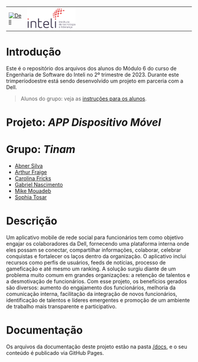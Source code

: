 <table>
<tr>
<td>
<a href= "https://www.dell.com/pt-br"><img src="https://pt.wikipedia.org/wiki/Ficheiro:Dell_logo_2016.svg" alt="Dell" border="0" width="100%"></a>
</td>
<td><a href= "https://www.inteli.edu.br/"><img src="./docs/img/inteli-logo.png" alt="Inteli - Instituto de Tecnologia e Liderança" border="0" width="30%"></a>
</td>
</tr>
</table>

# Introdução

Este é o repositório dos arquivos dos alunos do Módulo 6 do curso de Engenharia de Software do Inteli no 2º trimestre de 2023. Durante este trimperíodoestre está sendo desenvolvido um projeto em parceria com a Dell.

> Alunos do grupo: veja as [instruções para os alunos](LEIAME_aluno.md).

# Projeto: *APP Dispositivo Móvel*

# Grupo: *Tinam*

- <a href="https://www.linkedin.com/in/abner-silva-barbosa-8a3542225/">Abner Silva</a>
- <a href="https://www.linkedin.com/in/arthur-fraige/">Arthur Fraige</a>
- <a href="https://www.linkedin.com/in/carolina-favaro-fricks-1a0423231/">Carolina Fricks</a>
- <a href="https://www.linkedin.com/in/gabriel--nascimento/">Gabriel Nascimento</a>
- <a href="https://www.linkedin.com/in/mike-mouadeb/">Mike Mouadeb</a>
- <a href="https://www.linkedin.com/in/sophia-de-oliveira-tosar-aba7ab23b/">Sophia Tosar</a>

# Descrição

Um aplicativo mobile de rede social para funcionários tem como objetivo engajar os colaboradores da Dell, fornecendo uma plataforma interna onde eles possam se conectar, compartilhar informações, colaborar, celebrar conquistas e fortalecer os laços dentro da organização. O aplicativo inclui recursos como perfis de usuários, feeds de notícias, processo de gameficação e até mesmo um ranking.
A solução surgiu diante de um problema muito comum em grandes organizações: a retenção de talentos e a desmotivação de funcionários.
Com esse projeto, os benefícios gerados são diversos: aumento do engajamento dos funcionários, melhoria da comunicação interna, facilitação da integração de novos funcionários, identificação de talentos e líderes emergentes e promoção de um ambiente de trabalho mais transparente e participativo.

# Documentação

Os arquivos da documentação deste projeto estão na pasta [/docs](/docs), e o seu conteúdo é publicado via GitHub Pages.
